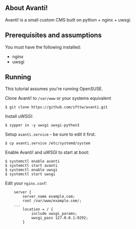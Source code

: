 ## About Avanti!

Avanti! is a small custom CMS built on python + nginx + uwsgi. 


## Prerequisites and assumptions
You must have the following installed:

- nginx
- uwsgi

## Running

This tutorial assumes you're running OpenSUSE. 

Clone Avanti! to `/var/www` or your systems equivalent 
```
$ git clone https://github.com/sfttw/avanti.git
```

Install uWSGI:
```
$ zypper in -y uwsgi uwsgi-python3
```

Setup `avanti.service` - be sure to edit it first.
```
$ cp avanti.service /etc/systemd/system
```

Enable Avanti! and uWSGI to start at boot:
```
$ systemctl enable avanti
$ systemctl start avanti
$ systemctl enable uwsgi
$ systemctl start uwsgi
```


Edit your `nginx.conf`:
```
	server { 
		server_name example.com;
		root /var/www/example.com/;
	...
		location = / {            
			include uwsgi_params;
			uwsgi_pass 127.0.0.1:9292;
		}
```

